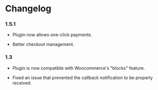 # Changelog

### 1.5.1
- Plugin now allows one-click payments.

- Better checkout management.

### 1.3
- Plugin is now compatible with Woocommerce's "blocks" feature.

- Fixed an issue that prevented the callback notification to be properly received.
